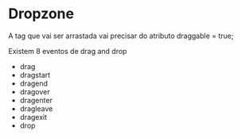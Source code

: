 # Dropzone
A tag que vai ser arrastada vai precisar do atributo draggable = true;

Existem 8 eventos de drag and drop

* drag
* dragstart
* dragend
* dragover
* dragenter
* dragleave
* dragexit
* drop
